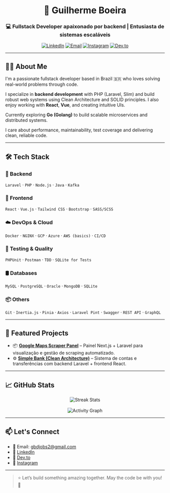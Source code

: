 <h1 align="center">🚀 Guilherme Boeira</h1>
<h3 align="center">💻 Fullstack Developer apaixonado por backend | Entusiasta de sistemas escaláveis</h3>

<p align="center">
  <a href="https://www.linkedin.com/in/guilherme-boeira-damasio/" target="_blank"><img alt="LinkedIn" src="https://img.shields.io/badge/-LinkedIn-0A66C2?style=flat&logo=linkedin&logoColor=white"/></a>
  <a href="mailto:gbdjobs2@gmail.com"><img alt="Email" src="https://img.shields.io/badge/-Email-EA4335?style=flat&logo=gmail&logoColor=white"/></a>
  <a href="https://instagram.com/guiboeirad"><img alt="Instagram" src="https://img.shields.io/badge/-Instagram-E4405F?style=flat&logo=instagram&logoColor=white"/></a>
  <a href="https://dev.to/guimk9"><img alt="Dev.to" src="https://img.shields.io/badge/-Dev.to-0A0A0A?style=flat&logo=dev.to&logoColor=white"/></a>
</p>

---

## 🧑‍💻 About Me

I'm a passionate fullstack developer based in Brazil 🇧🇷 who loves solving real-world problems through code.

I specialize in **backend development** with PHP (Laravel, Slim) and build robust web systems using Clean Architecture and SOLID principles. I also enjoy working with **React**, **Vue**, and creating intuitive UIs.

Currently exploring **Go (Golang)** to build scalable microservices and distributed systems.

I care about performance, maintainability, test coverage and delivering clean, reliable code.

---

## 🛠️ Tech Stack

### 🔧 Backend
`Laravel` · `PHP`  · `Node.js` · `Java` · `Kafka`

### 🎨 Frontend
`React` · `Vue.js` · `Tailwind CSS` · `Bootstrap` · `SASS/SCSS`

### ☁️ DevOps & Cloud
`Docker` · `NGINX` · `GCP` · `Azure` · `AWS (basics)` · `CI/CD`

### 🧪 Testing & Quality
`PHPUnit` · `Postman` · `TDD` · `SQLite for Tests`

### 🛢️ Databases
`MySQL` · `PostgreSQL` · `Oracle` · `MongoDB` · `SQLite`

### 📦 Others
`Git` · `Inertia.js` · `Pinia` · `Axios` · `Laravel Pint` · `Swagger` · `REST API` · `GraphQL`

---

## 🌟 Featured Projects

- 📦 [**Google Maps Scraper Panel**](https://github.com/) – Painel Next.js + Laravel para visualização e gestão de scraping automatizado.
- ⚙️ [**Simple Bank (Clean Architecture)**](https://github.com/Guilherme-b-damasio/simpleBank) – Sistema de contas e transferências com backend Laravel + frontend React.

---

## 📈 GitHub Stats

<p align="center">
  <img src="https://github-readme-streak-stats.herokuapp.com/?user=guilherme-b-damasio&theme=dark&hide_border=true" alt="Streak Stats"/>
  <br><br>
  <img src="https://github-readme-activity-graph.cyclic.app/graph?username=guilherme-b-damasio&theme=react-dark" alt="Activity Graph"/>
</p>

---

## 📫 Let's Connect

- 📧 Email: [gbdjobs2@gmail.com](mailto:gbdjobs2@gmail.com)
- 💼 [LinkedIn](https://www.linkedin.com/in/guilherme-boeira-damasio/)
- 📝 [Dev.to](https://dev.to/guimk9)
- 📸 [Instagram](https://instagram.com/guiboeirad)

---

> ⭐ Let’s build something amazing together. May the code be with you! 🚀
